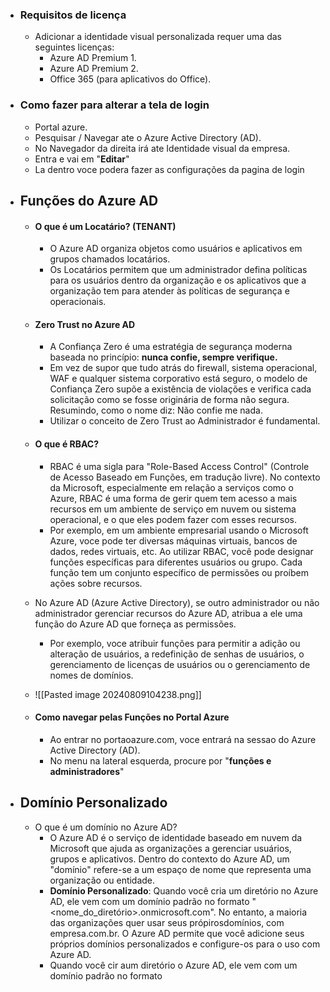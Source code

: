- ### **Requisitos de licença**
	- Adicionar a identidade visual personalizada requer uma das seguintes licenças:
		- Azure AD Premium 1.
		- Azure AD Premium 2.
		- Office 365 (para aplicativos do Office).
- ### **Como fazer para alterar a tela de login**
	- Portal azure.
	- Pesquisar / Navegar ate o Azure Active Directory (AD).
	- No Navegador da direita irá ate Identidade visual da empresa.
	- Entra e vai em "**Editar**"
	- La dentro voce podera fazer as configurações da pagina de login
	
- ## **Funções do Azure AD**
	- #### O que é um Locatário? (TENANT)
		- O Azure AD organiza objetos como usuários e aplicativos em grupos chamados locatários.
		- Os Locatários permitem que um administrador defina políticas para os usuários dentro da organização e os aplicativos que a organização tem para atender às políticas de segurança e operacionais.
	- #### **Zero Trust no Azure AD**
		- A Confiança Zero é uma estratégia de segurança moderna baseada no princípio: **nunca confie, sempre verifique.**
		- Em vez de supor que tudo atrás do firewall, sistema operacional, WAF e qualquer sistema corporativo está seguro, o modelo de Confiança Zero supõe a existência de violações e verifica cada solicitação como se fosse originária de forma não segura. Resumindo, como o nome diz: Não confie me nada.
		- Utilizar o conceito de Zero Trust ao Administrador é fundamental.
	- #### **O que é RBAC?**
		- RBAC é uma sigla para "Role-Based Access Control" (Controle de Acesso Baseado em Funções, em tradução livre). No contexto da Microsoft, especialmente em relação a serviços como o Azure, RBAC é uma forma de gerir quem tem acesso a mais recursos em um ambiente de serviço em nuvem ou sistema operacional, e o que eles podem fazer com esses recursos.
		- Por exemplo, em um ambiente empresarial usando o Microsoft Azure, voce pode ter diversas máquinas virtuais, bancos de dados, redes virtuais, etc. Ao utilizar RBAC, você pode designar funções específicas para diferentes usuários ou grupo. Cada função tem um conjunto específico de permissões ou proíbem ações sobre recursos.
		
	- No Azure AD (Azure Active Directory), se outro administrador ou não administrador gerenciar recursos do Azure AD, atribua a ele uma função do Azure AD que forneça as permissões.
		- Por exemplo, voce atribuir funções para permitir a adição ou alteração de usuários, a redefinição de senhas de usuários, o gerenciamento de licenças de usuários ou o gerenciamento de nomes de domínios.
	- ![[Pasted image 20240809104238.png]]
	- #### **Como navegar pelas Funções no Portal Azure**
		- Ao entrar no portaoazure.com, voce entrará na sessao do Azure Active Directory (AD).
		- No menu na lateral esquerda, procure por "**funções e administradores**"
		
- ## Domínio Personalizado
	- O que é um domínio no Azure AD?
		- O Azure AD é o serviço de identidade baseado em nuvem da Microsoft que ajuda as organizações a gerenciar usuários, grupos e aplicativos. Dentro do contexto do Azure AD, um "domínio" refere-se a um espaço de nome que representa uma organização ou entidade.
		- **Domínio Personalizado**: Quando você cria um diretório  no Azure AD, ele vem com um domínio padrão no formato "<nome_do_diretório>.onmicrosoft.com". No entanto, a maioria das organizações quer usar seus própirosdomínios, com empresa.com.br. O Azure AD permite que você adicione seus próprios domínios personalizados e configure-os para o uso com Azure AD.
		- Quando você cir aum diretório o Azure AD, ele vem com um domínio padrão no formato 